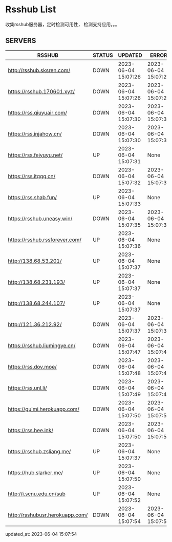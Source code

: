 # Rsshub List

收集rsshub服务器，定时检测可用性， 检测支持应用。。。


## SERVERS

|  RSSHUB   | STATUS  | UPDATED  | ERROR  | TWITTER |  
|  ----  | ----  | ----  | ----  | ---- |  
| http://rsshub.sksren.com/ | DOWN | 2023-06-04 15:07:26 | 2023-06-04 15:07:26 |  
| https://rsshub.170601.xyz/ | DOWN | 2023-06-04 15:07:26 | 2023-06-04 15:07:26 |  
| https://rss.qiuyuair.com/ | DOWN | 2023-06-04 15:07:30 | 2023-06-04 15:07:30 |  
| https://rss.injahow.cn/ | DOWN | 2023-06-04 15:07:30 | 2023-06-04 15:07:30 |  
| https://rss.feiyuyu.net/ | UP | 2023-06-04 15:07:31 | None |OK|  
| https://rss.itggg.cn/ | DOWN | 2023-06-04 15:07:32 | 2023-06-04 15:07:32 |  
| https://rss.shab.fun/ | UP | 2023-06-04 15:07:33 | None |OK|  
| https://rsshub.uneasy.win/ | DOWN | 2023-06-04 15:07:35 | 2023-06-04 15:07:35 |  
| https://rsshub.rssforever.com/ | UP | 2023-06-04 15:07:36 | None |OK|  
| http://138.68.53.201/ | UP | 2023-06-04 15:07:37 | None ||  
| http://138.68.231.193/ | UP | 2023-06-04 15:07:37 | None ||  
| http://138.68.244.107/ | UP | 2023-06-04 15:07:37 | None ||  
| http://121.36.212.92/ | DOWN | 2023-06-04 15:07:37 | 2023-06-04 15:07:37 |  
| https://rsshub.liumingye.cn/ | DOWN | 2023-06-04 15:07:47 | 2023-06-04 15:07:47 |  
| https://rss.dov.moe/ | DOWN | 2023-06-04 15:07:48 | 2023-06-04 15:07:48 |  
| https://rss.unl.li/ | DOWN | 2023-06-04 15:07:49 | 2023-06-04 15:07:49 |  
| https://guimi.herokuapp.com/ | DOWN | 2023-06-04 15:07:50 | 2023-06-04 15:07:50 |  
| https://rss.hee.ink/ | DOWN | 2023-06-04 15:07:50 | 2023-06-04 15:07:50 |  
| https://rsshub.zsliang.me/ | UP | 2023-06-04 15:07:37 | None |OK|  
| https://hub.slarker.me/ | UP | 2023-06-04 15:07:50 | None |OK|  
| http://i.scnu.edu.cn/sub | UP | 2023-06-04 15:07:52 | None ||  
| http://rsshubusr.herokuapp.com/ | DOWN | 2023-06-04 15:07:54 | 2023-06-04 15:07:54 |  
  

updated_at: 2023-06-04 15:07:54  

